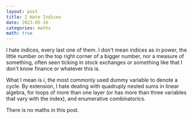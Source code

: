 ```yaml
---
layout: post
title: I Hate Indices
date: 2023-05-16
categories: maths
math: true
---
```


I hate indices, every last one of them. I don't mean indices as in power, the little number on the top right corner of a bigger number, nor a measure of something, often seen ticking in stock exchanges or something like that I don't know finance or whatever this is.

What I mean is $i$, the most commonly used dummy variable to denote a cycle. By extension, I hate dealing with quadruply nested sums in linear algebra, for loops of more than one layer (or has more than three variables that vary with the index), and enumerative combinatorics.

There is no maths in this post.
